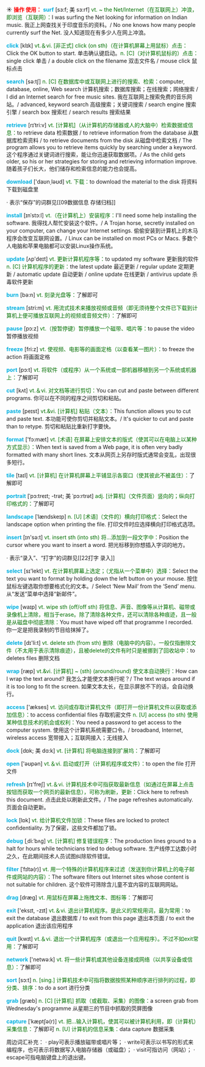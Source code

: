 ☀ <font color="red">**操作 使用：**</font>
<font color="sky blue">**surf**</font> [sɜ:f; 美 sɜ:rf]
<font color="rgb(227, 108, 9)">vt. ~ the Net/Internet（在互联网上）冲浪，即浏览（互联网）：</font>I was surfing the Net looking for information on Indian music. 我正上网查找关于印度音乐的资料。/ No one knows how many people currently surf the Net. 没人知道现在有多少人在网上冲浪。

<font color="sky blue">**click**</font> [klɪk] 
<font color="rgb(227, 108, 9)">vt.＆vi. [非正式] click (on sth)（在计算机屏幕上用鼠标）点击：</font>Click the OK button to start. 单击确认键启动。<font color="rgb(227, 108, 9)">n. [C]（对计算机鼠标的）点击：</font>single click 单击 / a double click on the filename 双击文件名 / mouse click 鼠标点击 

<font color="sky blue">**search**</font> [sə:tʃ] 
<font color="rgb(227, 108, 9)">n. [C] 在数据库中或互联网上进行的搜索、检索：</font>computer, database, online, Web search 计算机搜索；数据库搜索；在线搜索；网络搜索 / I did an Internet search for free music sites. 我在互联网上搜索免费的音乐网站。/ advanced, keyword search 高级搜索；关键词搜索 / search engine 搜索引擎 / search box 搜索栏 / search results 搜索结果
           
<font color="sky blue">**retrieve**</font> [rɪˈtri:v]
<font color="rgb(227, 108, 9)">vt. [计算机]（从计算机的存储器或人的大脑中）检索数据或信息：</font>to retrieve data 检索数据 / to retrieve information from the database 从数据库检索资料 / to retrieve documents from the disk 从磁盘中检索文档 / The program allows you to retrieve items quickly by searching under a keyword. 这个程序通过关键词进行搜索，能让你迅速获取数据项。/ As the child gets older, so his or her strategies for storing and retrieving information improve. 随着孩子们长大，他们储存和检索信息的能力也会提高。

<font color="sky blue">**download**</font> ['daʊn͵ləʊd] 
<font color="rgb(227, 108, 9)">vt. 下载：</font>to download the material to the disk 将资料下载到磁盘里

· 表示“保存”的词群见[[09数据信息 存储归档]]
           
<font color="sky blue">**install**</font> [ɪnˈstɔ:l]
<font color="rgb(227, 108, 9)">vt.（在计算机上）安装程序：</font>I'll need some help installing the software. 我得找人帮忙安装这个软件。/ A Trojan horse, secretly installed on your computer, can change your Internet settings. 偷偷安装到计算机上的木马程序会改变互联网设置。/ Linux can be installed on most PCs or Macs. 多数个人电脑和苹果电脑都可以安装Linux操作系统。

<font color="sky blue">**update**</font> [ʌp'deɪt] 
<font color="rgb(227, 108, 9)">vt. 更新计算机程序等：</font>to updated my software 更新我的软件 <font color="rgb(227, 108, 9)">n. [C] 计算机程序的更新：</font>the latest update 最近更新 / regular update 定期更新 / automatic update 自动更新 / online update 在线更新 / antivirus update 杀毒软件更新

<font color="sky blue">**burn**</font> [bə:n] 
<font color="rgb(227, 108, 9)">vt. 刻录光盘等：</font>了解即可

<font color="sky blue">**stream**</font> [stri:m] 
<font color="rgb(227, 108, 9)">vt. 用流式技术来播放视频或音频（即无须待整个文件已下载到计算机上便可播放互联网上的视频或音频文件）：</font>了解即可

<font color="sky blue">**pause**</font> [pɔ:z] 
<font color="rgb(227, 108, 9)">vt.（按暂停键）暂停播放一个磁带、唱片等：</font>to pause the video 暂停播放视频

<font color="sky blue">**freeze**</font> [fri:z] 
<font color="rgb(227, 108, 9)">vt. 使视频、电影等的画面定格（以查看某一图片）：</font>to freeze the action 将画面定格

<font color="sky blue">**port**</font> [pɔ:t] 
<font color="rgb(227, 108, 9)">vt. 将软件（或程序）从一个系统或一部机器移植到另一个系统或机器上：</font>了解即可

<font color="sky blue">**cut**</font> [kʌt] 
<font color="rgb(227, 108, 9)">vt.＆vi. 对文档等进行剪切：</font>You can cut and paste between different programs. 你可以在不同的程序之间剪切和粘贴。
           
<font color="sky blue">**paste**</font> [peɪst]
<font color="rgb(227, 108, 9)">vt.&vi. [计算机] 粘贴（文本）：</font>This function allows you to cut and paste text. 本功能可使你剪切并粘贴文本。/ It's quicker to cut and paste than to retype. 剪切和粘贴比重新打字要快。

<font color="sky blue">**format**</font> ['fɔ:mæt] 
<font color="rgb(227, 108, 9)">vt. [术语] 在屏幕上安排文本的版式（使其可以在电脑上以某种方式显示）：</font>When text is saved from a Web page, it is often very badly formatted with many short lines. 文本从网页上另存时版式通常会变乱，出现很多短行。
           
<font color="sky blue">**tile**</font> [taɪl]
<font color="rgb(227, 108, 9)">vt. [计算机] 在计算机屏幕上平铺显示各窗口（使其彼此不被盖住）：</font>了解即可
           
<font color="sky blue">**portrait**</font> [ˈpɔ:treɪt; -trət; 美 ˈpɔ:rtrət]
<font color="rgb(227, 108, 9)">adj. [计算机]（文件页面）竖向的；纵向打印格式的：</font>了解即可
          
<font color="sky blue">**landscape**</font> [ˈlændskeɪp]
<font color="rgb(227, 108, 9)">n. [U] [术语]（文件的）横向打印格式：</font>Select the landscape option when printing the file. 打印文件时应选择横向打印格式选项。

<font color="sky blue">**insert**</font> [ɪn'sə:t] 
<font color="rgb(227, 108, 9)">vt. insert sth (into sth) 将…添加到一段文字中：</font>Position the cursor where you want to insert a word. 把光标移到你想插入字词的地方。

· 表示“录入”、“打字”的词群见[[22打字 录入]]

<font color="sky blue">**select**</font> [sɪ'lekt] 
<font color="rgb(227, 108, 9)">vt. 在计算机屏幕上选定；（尤指从一个菜单中）选择：</font>Select the text you want to format by holding down the left button on your mouse. 按住鼠标左键选取你想要格式化的文本。/ Select ‘New Mail’ from the ‘Send’ menu. 从“发送”菜单中选择“新邮件”。

<font color="sky blue">**wipe**</font> [waɪp] 
<font color="rgb(227, 108, 9)">vt. wipe sth (off/off sth) 将信息、声音、图像等从计算机、磁带或录像机上清除，相当于erase。除了清除各种文件，还可以清除各种痕迹，且一般是从磁盘中彻底清除：</font>You must have wiped off that programme I recorded. 你一定是把我录制的节目给抹掉了。

<font color="sky blue">**delete**</font> [dɪ'li:t] 
<font color="rgb(227, 108, 9)">vt. delete sth (from sth) 删除（电脑中的内容）。一般仅指删除文件（不太用于表示清除痕迹），且被delete的文件有时只是被挪到了回收站中：</font>to deletes files 删除文档
           
<font color="sky blue">**wrap**</font> [ræp]
<font color="rgb(227, 108, 9)">vt.&vi. [计算机] ~ (sth) (around/round) 使文本自动换行：</font>How can I wrap the text around? 我怎么才能使文本换行呢？/ The text wraps around if it is too long to fit the screen. 如果文本太长，在显示屏放不下的话，会自动换行。

<font color="sky blue">**access**</font> ['ækses] 
<font color="rgb(227, 108, 9)">vt. 访问或存取计算机文件（即打开一份计算机文件以获取或添加信息）：</font>to access confidential files 存取机密文件 <font color="rgb(227, 108, 9)">n. [U] access (to sth) 使用某种信息技术的机会或权利：</font>You need a password to get access to the computer system. 使用这个计算机系统需要口令。/ broadband, Internet, wireless access 宽带接入；互联网接入；无线接入
           
<font color="sky blue">**dock**</font> [dɒk; 美 dɑ:k]
<font color="rgb(227, 108, 9)">vt. [计算机] 将电脑连接到扩展坞：</font>了解即可

<font color="sky blue">**open**</font> ['əʊpən] 
<font color="rgb(227, 108, 9)">vt.＆vi. 启动或打开（计算机程序或文件）：</font>to open the file 打开文件

<font color="sky blue">**refresh**</font> [rɪ'freʃ] 
<font color="rgb(227, 108, 9)">vt.＆vi. 计算机技术中可指获取最新信息（如通过在屏幕上点击按钮而获取一个网页的最新信息），可称为刷新，更新：</font>Click here to refresh this document. 点击此处以刷新此文件。/ The page refreshes automatically. 页面会自动更新。

<font color="sky blue">**lock**</font> [lɒk] 
<font color="rgb(227, 108, 9)">vt. 给计算机文件加锁：</font>These files are locked to protect confidentiality. 为了保密，这些文件都加了锁。
           
<font color="sky blue">**debug**</font> [ˌdi:ˈbʌg]
<font color="rgb(227, 108, 9)">vt. [计算机] 修复错误程序：</font>The production lines ground to a halt for hours while technicians tried to debug software. 生产线停工达数小时之久，在此期间技术人员试图纠除软件错误。
           
<font color="sky blue">**filter**</font> [ˈfɪltə(r)]
<font color="rgb(227, 108, 9)">vt. 用一个特殊的计算机程序来过滤（发送到你计算机上的电子邮件或网站的内容）：</font>The software filters out Internet sites whose content is not suitable for children. 这个软件可筛除含儿童不宜内容的互联网网站。

<font color="sky blue">**drag**</font> [dræɡ] 
<font color="rgb(227, 108, 9)">vt. 用鼠标在屏幕上拖拽文本、图标等：</font>了解即可

<font color="sky blue">**exit**</font> ['eksɪt, -zɪt] 
<font color="rgb(227, 108, 9)">vt.＆vi. 退出计算机程序。是此义的常规用词，最为常用：</font>to exit the database 退出数据库 / to exit from this page 退出本页面 / to exit the application 退出该应用程序

<font color="sky blue">**quit**</font> [kwɪt] 
<font color="rgb(227, 108, 9)">vt.＆vi. 退出一个计算机程序（或退出一个应用程序）。不过不如exit常用：</font>了解即可

<font color="sky blue">**network**</font> ['netwə:k] 
<font color="rgb(227, 108, 9)">vt. 将一些计算机或其他设备连接成网络（以共享设备或信息）：</font>了解即可

<font color="sky blue">**sort**</font> [sɔ:t] 
<font color="rgb(227, 108, 9)">n. [sing.] 计算机技术中可指将数据按照某种顺序进行排列的过程，即分类、排序：</font>to do a sort 进行分类
           
<font color="sky blue">**grab**</font> [græb]
<font color="rgb(227, 108, 9)">n. [C] [计算机] 抓取（或截取、采集）的图像：</font>a screen grab from Wednesday's programme 从星期三的节目中抓取的荧屏图像
           
<font color="sky blue">**capture**</font> [ˈkæptʃə(r)]
<font color="rgb(227, 108, 9)">vt. 把…输入计算机，使其可以被计算机利用，即（计算机）采集信息：</font>了解即可 <font color="rgb(227, 108, 9)">n. [U] 计算机的信息采集：</font>data capture 数据采集

周边词汇补充：
· play可表示播放磁带或唱片等；
· write可表示以书写的形式来编程序，也可表示将数据写入电脑存储器（或磁盘）；
· visit可指访问（网站）；
· escape可指电脑键盘上的退出键。
